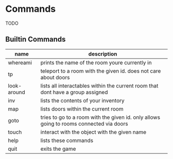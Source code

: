 # Commands
TODO

## Builtin Commands

name        | description 
------------|-----------------------
whereami    | prints the name of the room youre currently in
tp          | teleport to a room with the given id. does not care about doors
look-around | lists all interactables within the current room that dont have a group assigned
inv         | lists the contents of your inventory
map         | lists doors within the current room
goto        | tries to go to a room with the given id. only allows going to rooms connected via doors
touch       | interact with the object with the given name
help        | lists these commands
quit        | exits the game
